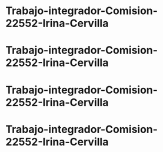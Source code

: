 # Trabajo-integrador-Comision-22552-Irina-Cervilla
# Trabajo-integrador-Comision-22552-Irina-Cervilla
# Trabajo-integrador-Comision-22552-Irina-Cervilla
# Trabajo-integrador-Comision-22552-Irina-Cervilla
